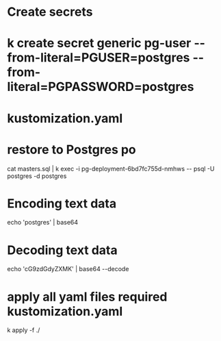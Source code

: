 # Create secrets
# k create secret generic pg-user --from-literal=PGUSER=postgres --from-literal=PGPASSWORD=postgres
# kustomization.yaml
# restore to Postgres po
cat masters.sql | k exec -i pg-deployment-6bd7fc755d-nmhws -- psql -U postgres -d postgres
#
# Encoding text data
echo  'postgres' | base64

# Decoding text data
echo 'cG9zdGdyZXMK' | base64 --decode

# apply all yaml files required kustomization.yaml
k apply -f ./
